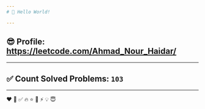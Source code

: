 ```yaml
---
# 👋 Hello World!

---
```

## 😎 Profile: https://leetcode.com/Ahmad_Nour_Haidar/

---
## ✅ Count Solved Problems: ```103```

---
❤
👋
‍✅
🔥
⭐
🌟
⚡
💡
😇
